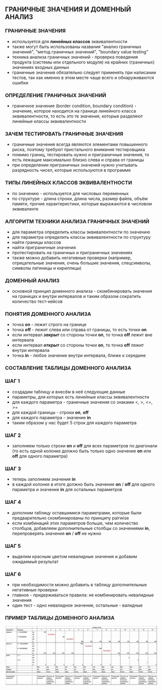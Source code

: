 ## ГРАНИЧНЫЕ ЗНАЧЕНИЯ И ДОМЕННЫЙ АНАЛИЗ

### ГРАНИЧНЫЕ ЗНАЧЕНИЯ
* используется для **линейных классов** эквивалентности
* также могут быть использованы названия "анализ граничных значений", "метод граничных значений", "boundary value testing"
* техника анализа граничных значений - проверка поведения продукта (системы или отдельного модуля) на крайних (граничных) значениях входных данных
* граничные значения обязательно следует применять при написании тестов, так как именно в этом месте чаще всего и обнаруживаются ошибки

### ОПРЕДЕЛЕНИЕ ГРАНИЧНЫХ ЗНАЧЕНИЙ
* граничное значение (border condition, boundary condition) - значение, которое находится на границе линейного класса эквивалентности, то есть это те значения, которые разделяют линейные классы эквивалентности

### ЗАЧЕМ ТЕСТИРОВАТЬ ГРАНИЧНЫЕ ЗНАЧЕНИЯ
* граничные значения всегда являются элементами повышенного риска, поэтому требуют пристального внимания тестировщика
* помимо границ, тестировать нужно и приграничные значения, то есть лежащие максимально близко слева и справа от границы
* при определении приграничных значений нужно учитывать разрядность чисел, которые используются в программе

### ТИПЫ ЛИНЕЙНЫХ КЛАССОВ ЭКВИВАЛЕНТНОСТИ
* по значению - используется для числовых переменных
* по структуре - длина строки, длина числа, размер файла, объём памяти, прочие характеристики, которые выражаются в числовом эквиваленте

### АЛГОРИТМ ТЕХНИКИ АНАЛИЗА ГРАНИЧНЫХ ЗНАЧЕНИЙ
* для параметра определить классы эквивалентности по значению
* для параметра определить классы эквивалентности по структуру
* найти границы классов
* найти приграничные значения
* протестировать на граничных и приграничных значениях
* также можно добавить негативные проверки (например, отрицательные значения, очень большие значения, спецсимволы, символы латиницы и кириллицы)

### ДОМЕННЫЙ АНАЛИЗ
* основной принцип доменного анализа - скомбинировать значения на границах и внутри интервалов и таким образом сократить количество тест-кейсов

### ПОНЯТИЯ ДОМЕННОГО АНАЛИЗА
* точка **on** - лежит строго на границе
* точка **off** - лежит слева или справа от границы, то есть точки **on**
* если интервал _**закрыт**_ со стороны точки **on**, то точка **off** лежит вне интервала
* если интервал _**открыт**_ со стороны точки **on**, то точка **off** лежит внутри интервала
* точка **in** - любое значение внутри интервала, ближе к середине

### СОСТАВЛЕНИЕ ТАБЛИЦЫ ДОМЕННОГО АНАЛИЗА

### ШАГ 1
* создадим таблицу и внесём в неё следующие данные
* параметры, для которых есть линейные классы эквивалентности
* для каждого параметра - граничные значения со знаками <, >, <=, >=
* для каждой границы - строки **on**, **off**
* для каждого параметра - значение **in**
* таким образом у нас будет 5 строк для каждого параметра

### ШАГ 2
* заполняем только строки **on** и **off** для всех параметров по диагонали (то есть одной колонке должно быть только одно значение **on** или **off** для одного параметра)

### ШАГ 3
* теперь заполняем значения **in**
* в каждой колонке в итоге должно быть значение **on** / **off** для одного параметра и значение **in** для остальных параметров

### ШАГ 4
* дополним таблицу оставшимися параметрами, которые были предварительно скомбинированы по принципу pairwise
* если комбинаций этих параметров больше, чем количество столбцов, добавляем дополнительные столбцы со значениями **in**, перепроверять значения **on** / **off** не нужно

### ШАГ 5
* выделим красным цветом невалидные значения и добавим ожидаемый результат

### ШАГ 6
* при необходимости можно добавить в таблицу дополнительные негативные проверки
* главное - придерживаться правила: не комбинировать невалидные значения
* один тест - одно невалидное значение, остальные - валидные

### ПРИМЕР ТАБЛИЦЫ ДОМЕННОГО АНАЛИЗА
![Пример таблицы доменного анализа](img/domain_analysis.jpg)
